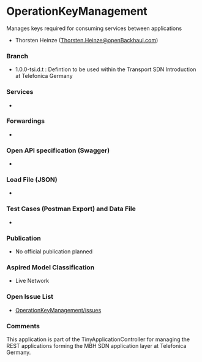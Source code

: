 # OperationKeyManagement
Manages keys required for consuming services between applications
- Thorsten Heinze (Thorsten.Heinze@openBackhaul.com)

### Branch
- 1.0.0-tsi.d.t : Defintion to be used within the Transport SDN Introduction at Telefonica Germany

### Services
- 

### Forwardings
- 

### Open API specification (Swagger)
- 

### Load File (JSON)
- 

### Test Cases (Postman Export) and Data File
- 

### Publication
- No official publication planned

### Aspired Model Classification
- Live Network

### Open Issue List
- [OperationKeyManagement/issues](../../issues)

### Comments
This application is part of the TinyApplicationController for managing the REST applications forming the MBH SDN application layer at Telefonica Germany.
